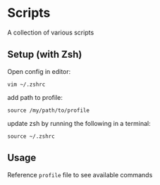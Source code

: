 # Scripts
A collection of various scripts

## Setup (with Zsh) 

Open config in editor:
```
vim ~/.zshrc
```

add path to profile:
```
source /my/path/to/profile
```

update zsh by running the following in a terminal:
```
source ~/.zshrc
```

## Usage
Reference `profile` file to see available commands
